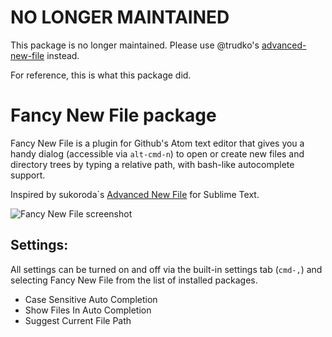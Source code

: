 # NO LONGER MAINTAINED

This package is no longer maintained. Please use @trudko's [advanced-new-file](https://github.com/Trudko/advanced-new-file) instead.

For reference, this is what this package did.

# Fancy New File package

Fancy New File is a plugin for Github's Atom text editor that gives you a
handy dialog (accessible via `alt-cmd-n`) to open or create new files and
directory trees by typing a relative path, with bash-like autocomplete support.

Inspired by sukoroda`s
[Advanced New File](https://github.com/skuroda/Sublime-AdvancedNewFile)
for Sublime Text.

![Fancy New File screenshot](http://i.imgur.com/5CCBcqC.gif)

## Settings:

All settings can be turned on and off via the built-in settings tab (`cmd-,`) and selecting Fancy New File from the list of installed packages.

- Case Sensitive Auto Completion
- Show Files In Auto Completion
- Suggest Current File Path
